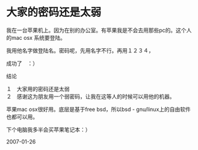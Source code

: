 # 大家的密码还是太弱

我在一台苹果机上。因为在别的办公室。有苹果我是不会去用那些pc的。这个人的mac osx 系统要登陆。


我用他名字做登陆名。密码呢，先用名字不行。再用１２３４，


成功了　：）　


结论


１　大家用的密码还是太弱<br />
２　感谢这为朋友用一个弱密码，让我在这等人的时候可以用他的机器。　


苹果mac osx很好用。底层是基于free bsd，所以bsd - gnu/linux上的自由软件也都可以用。


下个电脑我多半会买苹果笔记本：）　




2007-01-26